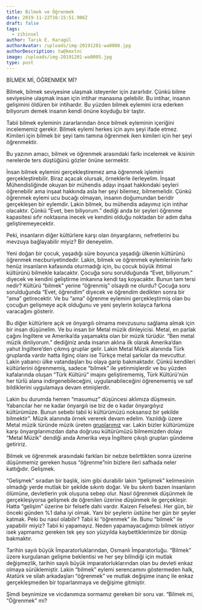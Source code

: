 ```yaml
---
title: Bilmek ve Öğrenmek
date: 2019-11-22T16:15:51.906Z
draft: false
tags:
  - zihinsel
author: Tarık E. Karagül
authorAvatar: /uploads/img-20191201-wa0008.jpg
authorDescription: tw@kmxtnc
image: /uploads/img-20191201-wa0005.jpg
type: post
---
```

BİLMEK Mİ, ÖĞRENMEK Mİ?

Bilmek, bilmek seviyesine ulaşmak isteyenler için zararlıdır. Çünkü bilme seviyesine ulaşmak insan için intihar manasına gelebilir. Bu intihar, insanın gelişimini öldüren bir intihardır. Bu yüzden bilmek eylemini icra ederken biliyorum demek insanın kendi önüne koyduğu bir taştır.

Tabii bilmek eyleminin zararlarından önce bilmek eyleminin içeriğini incelememiz gerekir. Bilmek eylemi herkes için aynı şeyi ifade etmez. Kimileri için bilmek bir şeyi tamı tamına öğrenmek iken kimileri için her şeyi öğrenmektir. 

Bu yazının amacı, bilmek ve öğrenmek arasındaki farkı incelemek ve ikisinin nerelerde ters düştüğünü gözler önüne sermektir. 

İnsan bilmek eylemini gerçekleştiremez ama öğrenmek işlemini gerçekleştirebilir. Biraz açacak olursak, örneklerle ilerleyelim. İnşaat Mühendisliğinde okuyan bir mühendis adayı inşaat hakkındaki şeyleri öğrenebilir ama inşaat hakkında asla her şeyi bilemez, bilmemelidir. Çünkü öğrenmek eylemi ucu bucağı olmayan, insanın doğumundan beridir gerçekleşen bir eylemdir. Lakin bilmek, bu mühendis adayımız için intihar olacaktır. Çünkü “Evet, ben biliyorum.” dediği anda bir şeyleri öğrenme kapasitesi sıfır noktasına inecek ve kendini olduğu noktadan bir adım daha geliştiremeyecektir. 

Peki, insanların diğer kültürlere karşı olan önyargılarını, nefretlerini bu mevzuya bağlayabilir miyiz? Bir deneyelim. 

Yeni doğan bir çocuk, yaşadığı süre boyunca yaşadığı ülkenin kültürünü öğrenmek mecburiyetindedir. Lakin, bilmek ve öğrenmek eylemlerinin farkı henüz insanların kafasında oturmadığı için, bu çocuk büyük ihtimal kültürünü bilmekle kalacaktır. Çocuğa soru sorulduğunda “Evet, biliyorum.” diyecek ve kendini geliştirme imkanına kendi taş koyacaktır. Bunun tam tersi nedir? Kültürü “bilmek” yerine “öğrenmiş” olsaydı ne olurdu? Çocuğa soru sorulduğunda “Evet, öğrendim” diyecek ve öğrendim dedikten sonra bir “ama” getirecektir. Ve bu “ama” öğrenme eylemini gerçekleştirmiş olan bu çocuğun gelişmeye açık olduğunu ve yeni şeylerin kolayca farkına varacağını gösterir. 

Bu diğer kültürlere açık ve önyargılı olmama mevzusunu sağlama almak için bir insan düşünelim. Ve bu insan bir Metal müzik dinleyicisi. Metal, en parlak çağını İngiltere ve Amerika’da yaşamakta olan bir müzik türüdür. “Ben metal müzik dinliyorum.” dediğiniz anda insanın aklına ilk olarak Amerika’dan yahut İngiltere’den çıkmış gruplar gelir. Lakin Metal Müzik alanında Türk gruplarda vardır hatta ilginç olanı ise Türkçe metal şarkılar da mevcuttur. Lakin yabancı ülke vatandaşları bu olaya garip bakmaktadır. Çünkü kendileri kültürlerini öğrenmemiş, sadece “bilmek” ile yetinmişlerdir ve bu yüzden kafalarında oluşan “Türk Kültürü” imajını geliştirememiş, Türk Kültürü’nün her türlü alana indirgenebileceğini, uygulanabileceğini öğrenememiş ve saf bildiklerini uygulamaya devam etmişlerdir. 

Lakin bu durumda hemen “masumuz” düşüncesi aklımıza düşmesin. Yabancılar her ne kadar önyargılı ise biz de o kadar önyargılıyız kültürümüze. Bunun sebebi tabii ki kültürümüzü noksansız bir şekilde bilmektir". Müzik alanında örnek vererek devam edelim. Yazıldığı üzere Metal müzik türünde müzik üreten [gruplarımız](https://open.spotify.com/artist/5NMnLyAHklqqbLXGI21ZgT) var. Lakin bizler kültürümüze karşı önyargılarımızdan daha doğrusu kültürümüzü bilmemizden dolayı “Metal Müzik” dendiği anda Amerika veya İngiltere çıkışlı grupları gündeme getiririz.

Bilmek ve öğrenmek arasındaki farkları bir nebze belirttikten sonra üzerine düşünmemiz gereken husus “öğrenme”nin bizlere ileri safhada neler kattığıdır. Gelişmek.

“Gelişmek” sıradan bir başlık, isim gibi durabilir lakin “gelişmek” kelimesinin olmadığı yerde mutlak bir şekilde sıkıntı doğar. Ve bu sıkıntı bazen insanların ölümüne, devletlerin yok oluşuna sebep olur. Nasıl öğrenmek düşünmek ile gerçekleşiyorsa gelişmek de öğrenilen üzerine düşünmek ile gerçekleşir. Hatta “gelişim” üzerine bir felsefe dahi vardır. Kaizen Felsefesi. Her gün, bir önceki günden %1 daha iyi olmak. Yani bir şeylerin üstüne her gün bir şeyler katmak. Peki bu nasıl olabilir? Tabii ki “öğrenmek” ile. Bunu “bilmek” ile yapabilir miyiz? Tabii ki yapamayız. Neden yapamayacağımızı bilmek istiyor isek yapmamız gereken tek şey son yüzyılda kaybettiklerimize bir dönüp bakmaktır.

Tarihin sayılı büyük İmparatorluklarından, Osmanlı İmparatorluğu. “Bilmek” üzere kurgulanan gelişme beklentisi ve her şey bilindiği için mutlak değişmezlik, tarihin sayılı büyük imparatorluklarından olan bu devleti enkaz olmaya sürüklemiştir. Lakin “bilmek” eylemi serencamını göstermeden halk, Atatürk ve silah arkadaşları “öğrenmek” ve mutlak değişime inanç ile enkaz gerçekleşmeden bir toparlanmaya ve değişime gitmiştir.

Şimdi beynimize ve vicdanımıza sormamız gereken bir soru var. “Bilmek mi, “Öğrenmek” mi?

